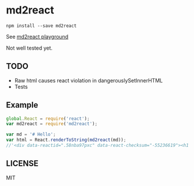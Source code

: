 # md2react

```
npm install --save md2react
```

See [md2react playground](http://mizchi.github.io/md2react/ "md2react playground")

Not well tested yet.

## TODO

- Raw html causes react violation in dangerouslySetInnerHTML
- Tests

## Example

```javascript
global.React = require('react');
var md2react = require('md2react');

var md = '# Hello';
var html = React.renderToString(md2react(md));
//'<div data-reactid=".58nba97pxc" data-react-checksum="-55236619"><h1 data-reactid=".58nba97pxc.0"><span data-reactid=".58nba97pxc.0.0">Hello</span></h1></div>'
```

## LICENSE

MIT
